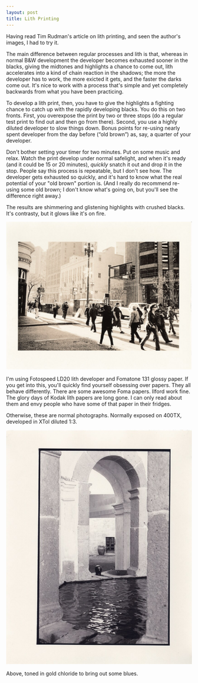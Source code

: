 ```yaml
---
layout: post
title: Lith Printing
---
```


Having read Tim Rudman's article on lith printing, and seen the author's
images, I had to try it.

The main difference between regular processes and lith is that, whereas in
normal B&W development the developer becomes exhausted sooner in the blacks,
giving the midtones and highlights a chance to come out, lith accelerates into
a kind of chain reaction in the shadows; the more the developer has to work,
the more exicted it gets, and the faster the darks come out. It's nice to work
with a process that's simple and yet completely backwards from what you have
been practicing.

To develop a lith print, then, you have to give the highlights a fighting
chance to catch up with the rapidly developing blacks. You do this on two
fronts. First, you overexpose the print by two or three stops (do a regular
test print to find out and then go from there). Second, you use a highly
diluted developer to slow things down. Bonus points for re-using nearly spent
developer from the day before (“old brown”) as, say, a quarter of your
developer.

Don't bother setting your timer for two minutes. Put on some music and relax.
Watch the print develop under normal safelight, and when it's ready (and it
could be 15 or 20 minutes), *quickly* snatch it out and drop it in the stop.
People say this process is repeatable, but I don't see how. The developer gets
exhausted so quickly, and it's hard to know what the real potential of your
"old brown" portion is. (And I really do recommend re-using some old brown; I
don't know what's going on, but you'll see the difference right away.)

The results are shimmering and glistening highlights with crushed blacks. It's
contrasty, but it glows like it's on fire.

![SF street; lith print](/assets/lith-sf.jpg)

I'm using Fotospeed LD20 lith developer and Fomatone 131 glossy paper. If you
get into this, you'll quickly find yourself obsessing over papers. They all
behave differently. There are some awesome Foma papers. Ilford work fine. The
glory days of Kodak lith papers are long gone. I can only read about them and
envy people who have some of that paper in their fridges.

Otherwise, these are normal photographs. Normally exposed on 400TX, developed
in XTol diluted 1:3.

![Oaxaca washing pools; lith print](/assets/lith-oaxaca.jpg)

Above, toned in gold chloride to bring out some blues.

